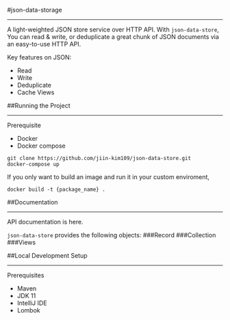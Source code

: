 #json-data-storage
***  
A light-weighted JSON store service over HTTP API. With ```json-data-store```, You can read & write, or deduplicate a great chunk of JSON documents via an easy-to-use HTTP API. 

Key features on JSON:
* Read
* Write
* Deduplicate
* Cache Views

##Running the Project
***
Prerequisite
* Docker
* Docker compose
```
git clone https://github.com/jiin-kim109/json-data-store.git
docker-compose up
```
If you only want to build an image and run it in your custom enviroment,
```
docker build -t {package_name} .
```

##Documentation
***
API documentation is here.  
  
```json-data-store``` provides the following objects:
###Record
###Collection
###Views

##Local Development Setup
***
Prerequisites
* Maven
* JDK 11
* IntelliJ IDE
* Lombok